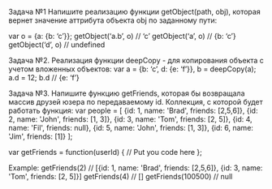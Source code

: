 Задача №1 Напишите реализацию функции getObject(path, obj), которая вернет значение аттрибута объекта obj по заданному пути:

var o = {a: {b: ‘c’}};
getObject(‘a.b’, o) // ‘c’
getObject(‘a’, o) // {b: ‘c’}
getObject(‘d’, o) // undefined

Задача №2. Реализация функции deepCopy - для копирования объекта с учетом вложенных объектов:
var a = {b: ‘c’, d: {e: ‘f’}}, b = deepCopy(a);
a.d = 12;
b.d // {e: ‘f’}

Задача №3. Напишите функцию getFriends, которая бы возвращала массив друзей юзера по передаваемому id.
Коллекция, с которой будет работать функция:
var people = [
    {id: 1, name: 'Brad', friends: [2,5,6]},
    {id: 2, name: 'John', friends: [1, 3]},
    {id: 3, name: 'Tom', friends: [2, 5]},
    {id: 4, name: 'Fil', friends: null},
    {id: 5, name: 'John', friends: [1, 3]},
    {id: 6, name: 'Jim', friends: [1]}
];

var getFriends = function(userId) { // Put you code here };

Example:
getFriends(2) // [{id: 1, name: 'Brad', friends: [2,5,6]}, {id: 3, name: 'Tom', friends: [2, 5]}]
getFriends(4) // []
getFriends(100500) // null